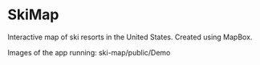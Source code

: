 # SkiMap

Interactive map of ski resorts in the United States.
Created using MapBox.

Images of the app running:
ski-map/public/Demo

